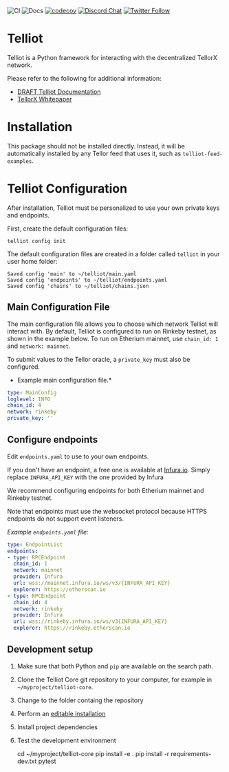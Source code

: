 ![CI](https://github.com/tellor-io/pytelliot/actions/workflows/py38.yml/badge.svg)
![Docs](https://github.com/tellor-io/pytelliot/actions/workflows/docs.yml/badge.svg)
[![codecov](https://codecov.io/gh/tellor-io/pytelliot/branch/main/graph/badge.svg?token=S1199HQ2EK)](https://codecov.io/gh/tellor-io/pytelliot)
[![Discord Chat](https://img.shields.io/discord/461602746336935936)](https://discord.com/invite/n7drGjh)
[![Twitter Follow](https://img.shields.io/twitter/follow/wearetellor?style=social)](https://twitter.com/WeAreTellor)

# Telliot

Telliot is a Python framework for interacting with the decentralized TellorX network.

Please refer to the following for additional information:

- [DRAFT Telliot Documentation](https://tellor-io.github.io/pytelliot/)
- [TellorX Whitepaper](https://www.tellor.io/static/media/tellorX-whitepaper.f6527d55.pdf)

# Installation

This package should not be installed directly.
Instead, it will be automatically installed by any Tellor feed that uses it,
such as `telliot-feed-examples`. 


# Telliot Configuration

After installation, Telliot must be personalized to use your own private keys and endpoints.

First, create the default configuration files:

    telliot config init

The default configuration files are created in a folder called `telliot` in your user home folder: 

    Saved config 'main' to ~/telliot/main.yaml
    Saved config 'endpoints' to ~/telliot/endpoints.yaml
    Saved config 'chains' to ~/telliot/chains.json

## Main Configuration File

The main configuration file allows you to choose which network Telliot will interact with.
By default, Telliot is configured to run on Rinkeby testnet, as shown in the example below. 
To run on Etherium mainnet, use `chain_id: 1` and `network: mainnet`.

To submit values to the Tellor oracle, a `private_key` must also be configured.

* Example main configuration file.*
```yaml
type: MainConfig
loglevel: INFO
chain_id: 4
network: rinkeby
private_key: ''

```


    
## Configure endpoints

Edit `endpoints.yaml` to use to your own endpoints.

If you don't have an endpoint, a free one is available at [Infura.io](www.infura.io).  Simply replace `INFURA_API_KEY` with the one provided by Infura

We recommend configuring endpoints for both Etherium mainnet and Rinkeby testnet.

Note that endpoints must use the websocket protocol because HTTPS endpoints do not support event listeners.  

*Example `endpoints.yaml` file:*
```yaml
type: EndpointList
endpoints:
- type: RPCEndpoint
  chain_id: 1
  network: mainnet
  provider: Infura
  url: wss://mainnet.infura.io/ws/v3/{INFURA_API_KEY}
  explorer: https://etherscan.io
- type: RPCEndpoint
  chain_id: 4
  network: rinkeby
  provider: Infura
  url: wss://rinkeby.infura.io/ws/v3{INFURA_API_KEY}
  explorer: https://rinkeby.etherscan.io

```


## Development setup

1. Make sure that both Python and `pip` are available on the search path.
2. Clone the Telliot Core git repository to your computer, for example in `~/myproject/telliot-core`.
3. Change to the folder containg the repository
4. Perform an [editable installation](https://pip.pypa.io/en/stable/reference/pip_install/#editable-installs)
5. Install project dependencies
6. Test the development environment


    cd ~/myproject/telliot-core
    pip install -e .
    pip install -r requirements-dev.txt
    pytest



